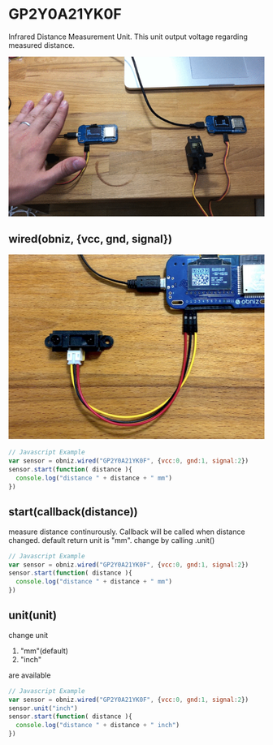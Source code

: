 # GP2Y0A21YK0F
Infrared Distance Measurement Unit.
This unit output voltage regarding measured distance.

![photo of wired](./image.gif)

## wired(obniz, {vcc, gnd, signal})

![photo of wired](./image.jpg)
```javascript
// Javascript Example
var sensor = obniz.wired("GP2Y0A21YK0F", {vcc:0, gnd:1, signal:2})
sensor.start(function( distance ){
  console.log("distance " + distance + " mm")
})
```

## start(callback(distance))
measure distance continurously.
Callback will be called when distance changed.
default return unit is "mm". change by calling .unit()
```javascript
// Javascript Example
var sensor = obniz.wired("GP2Y0A21YK0F", {vcc:0, gnd:1, signal:2})
sensor.start(function( distance ){
  console.log("distance " + distance + " mm")
})
```

## unit(unit)
change unit

1. "mm"(default)
2. "inch"

are available

```javascript
// Javascript Example
var sensor = obniz.wired("GP2Y0A21YK0F", {vcc:0, gnd:1, signal:2})
sensor.unit("inch")
sensor.start(function( distance ){
  console.log("distance " + distance + " inch")
})
```